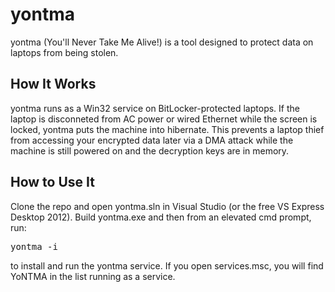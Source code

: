 yontma
======

yontma (You'll Never Take Me Alive!) is a tool designed to protect data on laptops from being stolen.

How It Works
------------

yontma runs as a Win32 service on BitLocker-protected laptops. If the laptop is disconneted from AC power or wired Ethernet while the screen is locked, yontma puts the machine into hibernate. This prevents a laptop thief from accessing your encrypted data later via a DMA attack while the machine is still powered on and the decryption keys are in memory.

How to Use It
-------------

Clone the repo and open yontma.sln in Visual Studio (or the free VS Express Desktop 2012). Build yontma.exe and then from an elevated cmd prompt, run: 

<pre>yontma -i</pre>

to install and run the yontma service. If you open services.msc, you will find YoNTMA in the list running as a service.